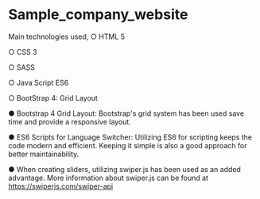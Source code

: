 # Sample_company_website

Main technologies used, 
○ HTML 5

○ CSS 3

○ SASS

○ Java Script ES6

○ BootStrap 4: Grid Layout



● Bootstrap 4 Grid Layout: Bootstrap's grid system has been used save time and provide a responsive layout.

● ES6 Scripts for Language Switcher: Utilizing ES6 for scripting keeps the code modern and efficient. Keeping it simple is also a good approach for
better maintainability.

● When creating sliders, utilizing swiper.js has been used as an added advantage. More information about swiper.js can be found at https://swiperjs.com/swiper-api
